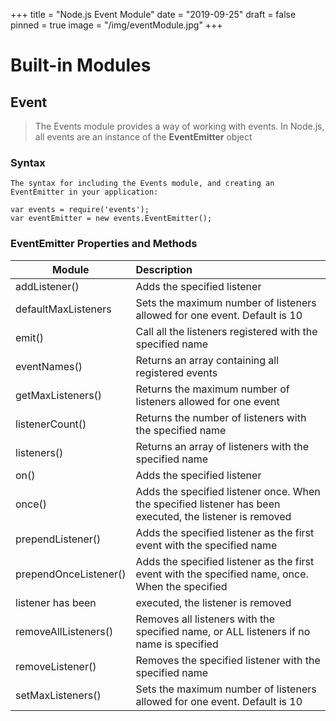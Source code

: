 +++
title = "Node.js Event Module"
date = "2019-09-25"
draft = false
pinned = true
image = "/img/eventModule.jpg"
+++
# Built-in Modules
## Event
>The Events module provides a way of working with events.
In Node.js, all events are an instance of the **EventEmitter** object

### Syntax
    The syntax for including the Events module, and creating an EventEmitter in your application:
~~~
var events = require('events');
var eventEmitter = new events.EventEmitter();
~~~
### EventEmitter Properties and Methods
| Module| Description|       
| --------- |:---|
|addListener()| Adds the specified listener|
|defaultMaxListeners	|Sets the maximum number of listeners allowed for one event. Default is 10|
|emit()	|Call all the listeners registered with the specified name|
|eventNames()	|Returns an array containing all registered events|
|getMaxListeners()	|Returns the maximum number of listeners allowed for one event|
|listenerCount()	|Returns the number of listeners with the specified name|
|listeners()	|Returns an array of listeners with the specified name|
|on()	|Adds the specified listener|
|once()	|Adds the specified listener once. When the specified listener has been executed, the listener is removed|
|prependListener()	|Adds the specified listener as the first event with the specified name
|prependOnceListener()	|Adds the specified listener as the first event with the specified name, once. When the specified |
|listener has been |executed, the listener is removed|
|removeAllListeners()	|Removes all listeners with the specified name, or ALL listeners if no name is specified|
|removeListener()	|Removes the specified listener with the specified name|
|setMaxListeners()	|Sets the maximum number of listeners allowed for one event. Default is 10|
